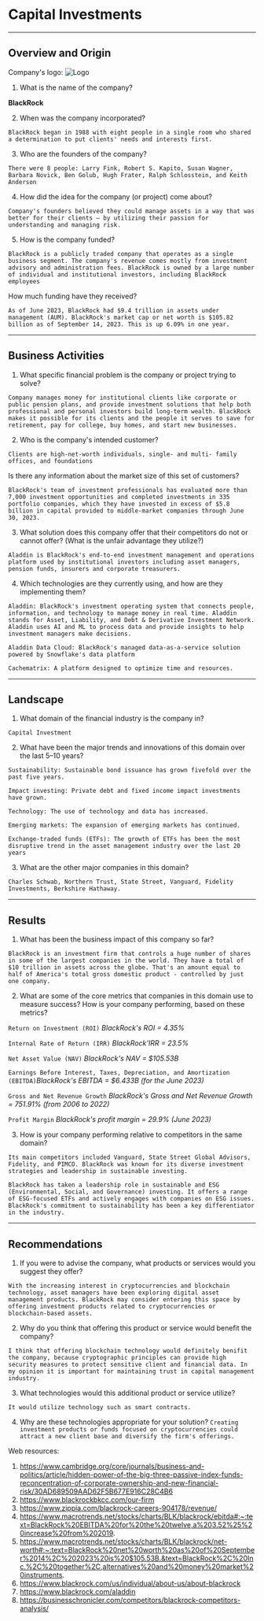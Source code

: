 # Capital Investments
---
## Overview and Origin
Company's logo: ![Logo]()
1. What is the name of the company? 

**BlackRock**

2. When was the company incorporated? 

`BlackRock began in 1988 with eight people in a single room who shared a determination to put clients' needs and interests first.`

3. Who are the founders of the company? 

`There were 8 people: Larry Fink, Robert S. Kapito, Susan Wagner, Barbara Novick, Ben Golub, Hugh Frater, Ralph Schlosstein, and Keith Anderson`

4. How did the idea for the company (or project) come about? 

`Company's founders believed they could manage assets in a way that was better for their clients – by utilizing their passion for understanding and managing risk.`

5. How is the company funded?

`BlackRock is a publicly traded company that operates as a single business segment. The company's revenue comes mostly from investment advisory and administration fees. BlackRock is owned by a large number of individual and institutional investors, including BlackRock employees`

How much funding have they received? 

`As of June 2023, BlackRock had $9.4 trillion in assets under management (AUM). BlackRock's market cap or net worth is $105.82 billion as of September 14, 2023. This is up 6.09% in one year.`

---
## Business Activities

1. What specific financial problem is the company or project trying to solve? 

`Company manages money for institutional clients like corporate or public pension plans, and provide investment solutions that help both professional and personal investors build long-term wealth. BlackRock makes it possible for its clients and the people it serves to save for retirement, pay for college, buy homes, and start new businesses.`

2. Who is the company's intended customer?

`Clients are high-net-worth individuals, single- and multi- family offices, and foundations` 

Is there any information about the market size of this set of customers? 

`BlackRock's team of investment professionals has evaluated more than 7,000 investment opportunities and completed investments in 335 portfolio companies, which they have invested in excess of $5.8 billion in capital provided to middle-market companies through June 30, 2023.`

3. What solution does this company offer that their competitors do not or cannot offer? (What is the unfair advantage they utilize?)

`Aladdin is BlackRock's end-to-end investment management and operations platform used by institutional investors including asset managers, pension funds, insurers and corporate treasurers.`

4. Which technologies are they currently using, and how are they implementing them? 

`Aladdin: BlackRock's investment operating system that connects people, information, and technology to manage money in real time. Aladdin stands for Asset, Liability, and Debt & Derivative Investment Network. Aladdin uses AI and ML to process data and provide insights to help investment managers make decisions.`

`Aladdin Data Cloud: BlackRock's managed data-as-a-service solution powered by Snowflake's data platform`

`Cachematrix: A platform designed to optimize time and resources.`

---

## Landscape

1. What domain of the financial industry is the company in?

`Capital Investment`

2. What have been the major trends and innovations of this domain over the last 5–10 years?

`Sustainability: Sustainable bond issuance has grown fivefold over the past five years.`

`Impact investing: Private debt and fixed income impact investments have grown.`

`Technology: The use of technology and data has increased.`

`Emerging markets: The expansion of emerging markets has continued.`

`Exchange-traded funds (ETFs): The growth of ETFs has been the most disruptive trend in the asset management industry over the last 20 years`

3. What are the other major companies in this domain?

`Charles Schwab, Northern Trust, State Street, Vanguard, Fidelity Investments, Berkshire Hathaway.`

---
## Results

1. What has been the business impact of this company so far?

`BlackRock is an investment firm that controls a huge number of shares in some of the largest companies in the world. They have a total of $10 trillion in assets across the globe. That's an amount equal to half of America's total gross domestic product - controlled by just one company.`

2. What are some of the core metrics that companies in this domain use to measure success? How is your company performing, based on these metrics?

`Return on Investment (ROI)` *BlackRock's ROI = 4.35%*

`Internal Rate of Return (IRR)` *BlackRock'IRR = 23.5%*

`Net Asset Value (NAV)` *BlackRock's NAV = $105.53B*

`Earnings Before Interest, Taxes, Depreciation, and Amortization (EBITDA)`*BlackRock's EBITDA = $6.433B (for the June 2023)*

`Gross and Net Revenue Growth` *BlackRock's Gross and Net Revenue Growth = 751.91% (from 2006 to 2022)*

`Profit Margin` *BlackRock's profit margin = 29.9% (June 2023)*

3. How is your company performing relative to competitors in the same domain?

`Its main competitors included Vanguard, State Street Global Advisors, Fidelity, and PIMCO. BlackRock was known for its diverse investment strategies and leadership in sustainable investing.`

`BlackRock has taken a leadership role in sustainable and ESG (Environmental, Social, and Governance) investing. It offers a range of ESG-focused ETFs and actively engages with companies on ESG issues. BlackRock's commitment to sustainability has been a key differentiator in the industry.`

---
## Recommendations

1. If you were to advise the company, what products or services would you suggest they offer? 

`With the increasing interest in cryptocurrencies and blockchain technology, asset managers have been exploring digital asset management products. BlackRock may consider entering this space by offering investment products related to cryptocurrencies or blockchain-based assets.`

2. Why do you think that offering this product or service would benefit the company?

`I think that offering blockchain technology would definitely benifit the company, because cryptographic principles can provide high security measures to protect sensitive client and financial data. In my opinion it is important for maintaining trust in capital management industry.`

3. What technologies would this additional product or service utilize?

`It would utilize technology such as smart contracts.`

4. Why are these technologies appropriate for your solution?
`Creating investment products or funds focused on cryptocurrencies could attract a new client base and diversify the firm's offerings.`

Web resources:
1. https://www.cambridge.org/core/journals/business-and-politics/article/hidden-power-of-the-big-three-passive-index-funds-reconcentration-of-corporate-ownership-and-new-financial-risk/30AD689509AAD62F5B677E916C28C4B6
2. https://www.blackrockbkcc.com/our-firm
3. https://www.zippia.com/blackrock-careers-904178/revenue/
4. https://www.macrotrends.net/stocks/charts/BLK/blackrock/ebitda#:~:text=BlackRock%20EBITDA%20for%20the%20twelve,a%203.52%25%20increase%20from%202019.
5. https://www.macrotrends.net/stocks/charts/BLK/blackrock/net-worth#:~:text=BlackRock%20net%20worth%20as%20of%20September%2014%2C%202023%20is%20$105.53B.&text=BlackRock%2C%20Inc.%2C%20together%2C,alternatives%20and%20money%20market%20instruments.
6. https://www.blackrock.com/us/individual/about-us/about-blackrock
7. https://www.blackrock.com/aladdin
8. https://businesschronicler.com/competitors/blackrock-competitors-analysis/